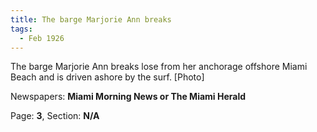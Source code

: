 ```yaml
---  
title: The barge Marjorie Ann breaks  
tags:  
  - Feb 1926  
---  
```

  
The barge Marjorie Ann breaks lose from her anchorage offshore Miami Beach and is driven ashore by the surf. [Photo]  
  
Newspapers: **Miami Morning News or The Miami Herald**  
  
Page: **3**, Section: **N/A** 
